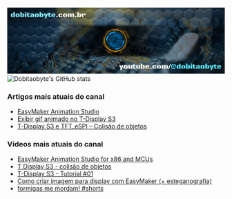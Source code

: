 ![Welcome to Do bit Ao Byte](./dobitaobyte-github.jpg)
![Dobitaobyte's GitHub stats](https://github-readme-stats.vercel.app/api?username=DjamesSuhanko&show_icons=true&theme=radical)

### Artigos mais atuais do canal
<!-- BLOG-POST-LIST:START -->
- [EasyMaker Animation Studio](https://www.dobitaobyte.com.br/easymaker-animation-studio/)
- [Exibir gif animado no T-Display S3](https://www.dobitaobyte.com.br/exibir-gif-animado-no-t-display-s3/)
- [T-Display S3 e TFT_eSPI – Colisão de objetos](https://www.dobitaobyte.com.br/t-display-s3-e-tft_espi-colisao-de-objetos/)
<!-- BLOG-POST-LIST:END -->

### Vídeos mais atuais do canal
<!-- YOUTUBE-POST-LIST:START -->
- [EasyMaker Animation Studio for x86 and MCUs](https://www.youtube.com/watch?v=3nGWqujnzlQ)
- [T Display S3 - colisão de objetos](https://www.youtube.com/watch?v=VjoNu9SCD40)
- [T-Display S3 - Tutorial #01](https://www.youtube.com/watch?v=CCTERa9nWV0)
- [Como criar imagem para display com EasyMaker &lpar;+ esteganografia&rpar;](https://www.youtube.com/watch?v=gb42V88JtKU)
- [formigas me mordam! #shorts](https://www.youtube.com/watch?v=eDAWG5GbpuQ)
<!-- YOUTUBE-POST-LIST:END -->